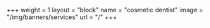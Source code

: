+++
weight = 1
layout = "block"
name = "cosmetic dentist"
image = "/img/banners/services"
url = "/"
+++